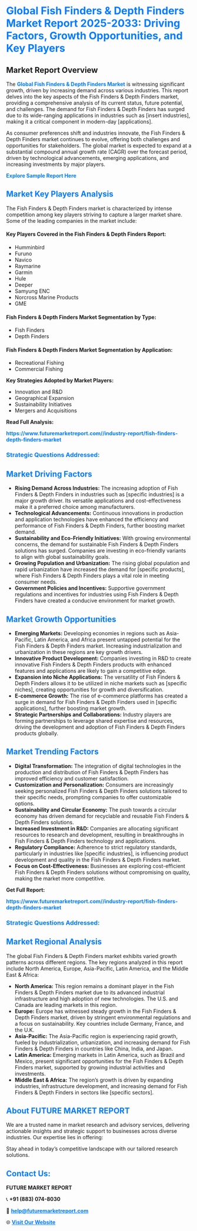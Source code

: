 <h1 style="color: #007BFF;">Global Fish Finders & Depth Finders Market Report 2025-2033: Driving Factors, Growth Opportunities, and Key Players</h1>

<section id="overview">
<h2>Market Report Overview</h2>
<p>The <a href="https://www.futuremarketreport.com//industry-report/fish-finders-depth-finders-market" style="color: #007BFF; text-decoration: none;"><strong>Global Fish Finders & Depth Finders Market</strong></a> is witnessing significant growth, driven by increasing demand across various industries. This report delves into the key aspects of the Fish Finders & Depth Finders market, providing a comprehensive analysis of its current status, future potential, and challenges. The demand for Fish Finders & Depth Finders has surged due to its wide-ranging applications in industries such as [insert industries], making it a critical component in modern-day [applications].</p>
<p>As consumer preferences shift and industries innovate, the Fish Finders & Depth Finders market continues to evolve, offering both challenges and opportunities for stakeholders. The global market is expected to expand at a substantial compound annual growth rate (CAGR) over the forecast period, driven by technological advancements, emerging applications, and increasing investments by major players.</p>
</section>

<section id="overview">
<p><a href="https://www.futuremarketreport.com//request-sample/reportId=60118" style="color: #007BFF; text-decoration: none;"><strong>Explore Sample Report Here</strong></a></p>
</section>

<section id="key-players">
<h2 style="color: #007BFF;">Market Key Players Analysis</h2>
<p>The Fish Finders & Depth Finders market is characterized by intense competition among key players striving to capture a larger market share. Some of the leading companies in the market include:</p>
<h4>Key Players Covered in the Fish Finders & Depth Finders Report:</h4>
<ul><li>Humminbird</li><li>Furuno</li><li>Navico</li><li>Raymarine</li><li>Garmin</li><li>Hule</li><li>Deeper</li><li>Samyung ENC</li><li>Norcross Marine Products</li><li>GME</li></ul>
<h4>Fish Finders & Depth Finders Market Segmentation by Type:</h4>
<ul><li>Fish Finders</li><li>Depth Finders</li></ul>

<h4>Fish Finders & Depth Finders Market Segmentation by Application:</h4>
<ul><li>Recreational Fishing</li><li>Commercial Fishing</li></ul>
<p><strong>Key Strategies Adopted by Market Players:</strong></p>
<ul>
<li>Innovation and R&D</li>
<li>Geographical Expansion</li>
<li>Sustainability Initiatives</li>
<li>Mergers and Acquisitions</li>
</ul>
</section>

<section>
<p><strong>Read Full Analysis: </strong></p><a href="https://www.futuremarketreport.com//industry-report/fish-finders-depth-finders-market" style="color: #007BFF; text-decoration: none;"><strong>https://www.futuremarketreport.com//industry-report/fish-finders-depth-finders-market</strong></a>
<h3 style="color: #007BFF;">Strategic Questions Addressed:</h3>
</section>

<section id="driving-factors">
<h2 style="color: #007BFF;">Market Driving Factors</h2>
<ul>
<li><strong>Rising Demand Across Industries:</strong> The increasing adoption of Fish Finders & Depth Finders in industries such as [specific industries] is a major growth driver. Its versatile applications and cost-effectiveness make it a preferred choice among manufacturers.</li>
<li><strong>Technological Advancements:</strong> Continuous innovations in production and application technologies have enhanced the efficiency and performance of Fish Finders & Depth Finders, further boosting market demand.</li>
<li><strong>Sustainability and Eco-Friendly Initiatives:</strong> With growing environmental concerns, the demand for sustainable Fish Finders & Depth Finders solutions has surged. Companies are investing in eco-friendly variants to align with global sustainability goals.</li>
<li><strong>Growing Population and Urbanization:</strong> The rising global population and rapid urbanization have increased the demand for [specific products], where Fish Finders & Depth Finders plays a vital role in meeting consumer needs.</li>
<li><strong>Government Policies and Incentives:</strong> Supportive government regulations and incentives for industries using Fish Finders & Depth Finders have created a conducive environment for market growth.</li>
</ul>
</section>

<section id="growth-opportunities">
<h2 style="color: #007BFF;">Market Growth Opportunities</h2>
<ul>
<li><strong>Emerging Markets:</strong> Developing economies in regions such as Asia-Pacific, Latin America, and Africa present untapped potential for the Fish Finders & Depth Finders market. Increasing industrialization and urbanization in these regions are key growth drivers.</li>
<li><strong>Innovative Product Development:</strong> Companies investing in R&D to create innovative Fish Finders & Depth Finders products with enhanced features and applications are likely to gain a competitive edge.</li>
<li><strong>Expansion into Niche Applications:</strong> The versatility of Fish Finders & Depth Finders allows it to be utilized in niche markets such as [specific niches], creating opportunities for growth and diversification.</li>
<li><strong>E-commerce Growth:</strong> The rise of e-commerce platforms has created a surge in demand for Fish Finders & Depth Finders used in [specific applications], further boosting market growth.</li>
<li><strong>Strategic Partnerships and Collaborations:</strong> Industry players are forming partnerships to leverage shared expertise and resources, driving the development and adoption of Fish Finders & Depth Finders products globally.</li>
</ul>
</section>

<section id="trending-factors">
<h2 style="color: #007BFF;">Market Trending Factors</h2>
<ul>
<li><strong>Digital Transformation:</strong> The integration of digital technologies in the production and distribution of Fish Finders & Depth Finders has improved efficiency and customer satisfaction.</li>
<li><strong>Customization and Personalization:</strong> Consumers are increasingly seeking personalized Fish Finders & Depth Finders solutions tailored to their specific needs, prompting companies to offer customizable options.</li>
<li><strong>Sustainability and Circular Economy:</strong> The push towards a circular economy has driven demand for recyclable and reusable Fish Finders & Depth Finders solutions.</li>
<li><strong>Increased Investment in R&D:</strong> Companies are allocating significant resources to research and development, resulting in breakthroughs in Fish Finders & Depth Finders technology and applications.</li>
<li><strong>Regulatory Compliance:</strong> Adherence to strict regulatory standards, particularly in industries like [specific industries], is influencing product development and quality in the Fish Finders & Depth Finders market.</li>
<li><strong>Focus on Cost-Effectiveness:</strong> Businesses are exploring cost-efficient Fish Finders & Depth Finders solutions without compromising on quality, making the market more competitive.</li>
</ul>
</section>

<section>
<p><strong>Get Full Report: </strong></p><a href="https://www.futuremarketreport.com//industry-report/fish-finders-depth-finders-market" style="color: #007BFF; text-decoration: none;"><strong>https://www.futuremarketreport.com//industry-report/fish-finders-depth-finders-market</strong></a>
<h3 style="color: #007BFF;">Strategic Questions Addressed:</h3>
</section>


<section id="regional-analysis">
<h2 style="color: #007BFF;">Market Regional Analysis</h2>
<p>The global Fish Finders & Depth Finders market exhibits varied growth patterns across different regions. The key regions analyzed in this report include North America, Europe, Asia-Pacific, Latin America, and the Middle East & Africa:</p>
<ul>
<li><strong>North America:</strong> This region remains a dominant player in the Fish Finders & Depth Finders market due to its advanced industrial infrastructure and high adoption of new technologies. The U.S. and Canada are leading markets in this region.</li>
<li><strong>Europe:</strong> Europe has witnessed steady growth in the Fish Finders & Depth Finders market, driven by stringent environmental regulations and a focus on sustainability. Key countries include Germany, France, and the U.K.</li>
<li><strong>Asia-Pacific:</strong> The Asia-Pacific region is experiencing rapid growth, fueled by industrialization, urbanization, and increasing demand for Fish Finders & Depth Finders in countries like China, India, and Japan.</li>
<li><strong>Latin America:</strong> Emerging markets in Latin America, such as Brazil and Mexico, present significant opportunities for the Fish Finders & Depth Finders market, supported by growing industrial activities and investments.</li>
<li><strong>Middle East & Africa:</strong> The region’s growth is driven by expanding industries, infrastructure development, and increasing demand for Fish Finders & Depth Finders in sectors like [specific sectors].</li>
</ul>
</section>

<footer>
<h2 style="color: #007BFF;">About FUTURE MARKET REPORT</h2>
<p>We are a trusted name in market research and advisory services, delivering actionable insights and strategic support to businesses across diverse industries. Our expertise lies in offering:</p>

<p>Stay ahead in today’s competitive landscape with our tailored research solutions.</p>

<h2 style="color: #007BFF;">Contact Us:</h2>
<p><strong>FUTURE MARKET REPORT</strong></p>
<p>📞 <strong>+91 (883) 074-8030</strong></p>
<p>📧 <strong><a href="mailto:help@futuremarketreport.com" style="color: #007BFF;">help@futuremarketreport.com</a></strong></p>
<p>🌐 <strong><a href="https://www.futuremarketreport.com/" style="color: #007BFF;">Visit Our Website</a></strong></p>
</footer>